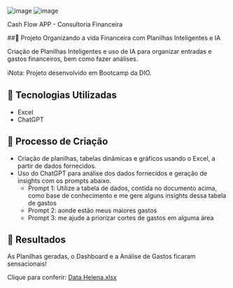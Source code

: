 ![image](https://github.com/user-attachments/assets/4dc08f06-8de5-4b6d-aa2a-ace13e2b3e3f)
![image](https://github.com/user-attachments/assets/c512d5be-4c36-478e-b5c7-35da61c8b6ef)

Cash Flow APP - Consultoria Financeira


##📒 Projeto Organizando a vida Financeira com Planilhas Inteligentes e IA

Criação de Planilhas Inteligentes e uso de IA para organizar entradas e gastos financeiros, bem como fazer análises.

ℹ️Nota: Projeto desenvolvido em Bootcamp da DIO.

## 🤖 Tecnologias Utilizadas
- Excel 
- ChatGPT

## 🧐 Processo de Criação
- Criação de planilhas, tabelas dinâmicas e gráficos usando o Excel, a partir de dados fornecidos.
- Uso do ChatGPT para análise dos dados fornecidos e geração de insights com os prompts abaixo.
  - Prompt 1: Utilize a tabela de dados, contida no documento acima, como base de conhecimento e me gere alguns insights dessa tabela de gastos
  - Prompt 2: aonde estão meus maiores gastos
  - Prompt 3: me ajude a priorizar cortes de gastos em alguma área

## 🚀 Resultados
As Planilhas geradas, o Dashboard e a Análise de Gastos ficaram sensacionais!

Clique para conferir:
[Data Helena.xlsx](https://github.com/user-attachments/files/18419906/Data.Helena.xlsx)

